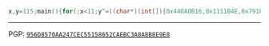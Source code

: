 ```c
x,y=115;main(){for(;x<11;y^=((char*)(int[]){0x440A0B16,0x1111B4E,0x7916})[x++])putchar(y);}
```

-----

PGP: [`956D8570AA247CEC55158652CAEBC3A8A8B8E9E8`](https://keys.openpgp.org/search?q=956D8570AA247CEC55158652CAEBC3A8A8B8E9E8)

